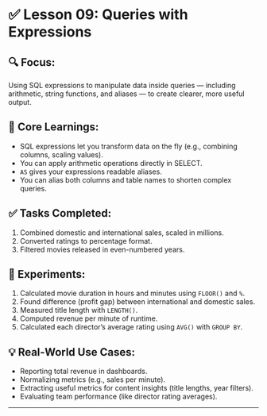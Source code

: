 # ✅ Lesson 09: Queries with Expressions

## 🔍 Focus:
Using SQL expressions to manipulate data inside queries — including arithmetic, string functions, and aliases — to create clearer, more useful output.

## 🧠 Core Learnings:
- SQL expressions let you transform data on the fly (e.g., combining columns, scaling values).
- You can apply arithmetic operations directly in SELECT.
- `AS` gives your expressions readable aliases.
- You can alias both columns and table names to shorten complex queries.

## ✅ Tasks Completed:
1. Combined domestic and international sales, scaled in millions.
2. Converted ratings to percentage format.
3. Filtered movies released in even-numbered years.

## 🧪 Experiments:
1. Calculated movie duration in hours and minutes using `FLOOR()` and `%`.
2. Found difference (profit gap) between international and domestic sales.
3. Measured title length with `LENGTH()`.
4. Computed revenue per minute of runtime.
5. Calculated each director’s average rating using `AVG()` with `GROUP BY`.

## 💡 Real-World Use Cases:
- Reporting total revenue in dashboards.
- Normalizing metrics (e.g., sales per minute).
- Extracting useful metrics for content insights (title lengths, year filters).
- Evaluating team performance (like director rating averages).

---
